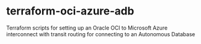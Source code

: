 # terraform-oci-azure-adb
Terraform scripts for setting up an Oracle OCI to Microsoft Azure interconnect with transit routing for connecting to an Autonomous Database
